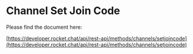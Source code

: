 # Channel Set Join Code

Please find the document here: 

[https://developer.rocket.chat/api/rest-api/methods/channels/setjoincode](https://developer.rocket.chat/api/rest-api/methods/channels/setjoincode)


